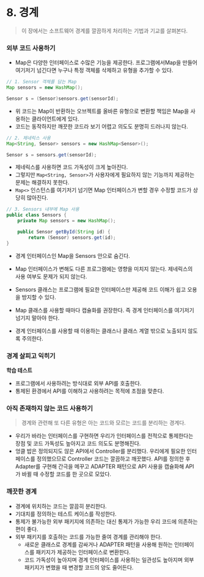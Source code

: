# 8. 경계

> 이 장에서는 소프트웨어 경계를 깔끔하게 처리하는 기법과 기교를 살펴본다.
> 

### 외부 코드 사용하기

- Map은 다양한 인터페이스로 수많은 기능을 제공한다. 프로그램에서Map을 만들어 여기저기 넘긴다면 누구나 특정 객체를 삭제하고 유형을 추가할 수 있다.

```java
// 1. Sensor 객체를 담는 Map
Map sensors = new HashMap();

Sensor s = (Sensor)sensors.get(sensorId);
```

- 위 코드는 Map이 반환하는 오브젝트를 올바른 유형으로 변환할 책임은 Map을 사용하는 클라이언트에게 있다.
- 코드는 동작하지만 깨끗한 코드라 보기 어렵고 의도도 분명히 드러나지 않는다.

```java
// 2. 제네릭스 사용
Map<String, Sensor> sensors = new HashMap<Sensor>();

Sensor s = sensors.get(sensorId);
```

- 제네릭스를 사용하면 코드 가독성이 크게 높아진다.
- 그렇지만 `Map<String, Sensor>`가 사용자에게 필요하지 않는 기능까지 제공하는 문제는 해결하지 못한다.
- `Map<>` 인스턴스를 여기저기 넘기면 Map 인터페이스가 변할 경우 수정할 코드가 상당히 많아진다.

```java
// 3. Sensors 내부에 Map 사용 
public class Sensors {
	private Map sensors = new HashMap();

	public Sensor getById(String id) {
		return (Sensor) sensors.get(id);
}
```

- 경계 인터페이스인 Map을 Sensors 안으로 숨긴다.
- Map 인터페이스가 변해도 다른 프로그램에는 영향을 미치지 않는다. 제네릭스의 사용 여부도 문제가 되지 않는다.
- Sensors 클래스는 프로그램에 필요한 인터페이스만 제공해 코드 이해가 쉽고 오용을 방지할 수 있다.

- Map 클래스를 사용할 때마다 캡슐화를 권장한다. 즉 경계 인터페이스를 여기저기 넘기지 말아야 한다.
- 경계 인터페이스를 사용할 때 이용하는 클래스나 클래스 계열 밖으로 노출되지 않도록 주의한다.

### 경계 살피고 익히기

**학습 테스트**

- 프로그램에서 사용하려는 방식대로 외부 API를 호출한다.
- 통제된 환경에서 API를 이해하고 사용하려는 목적에 초점을 맞춘다.

### 아직 존재하지 않는 코드 사용하기

> 경계와 관련해 또 다른 유형은 아는 코드와 모르는 코드를 분리하는 경계다.
> 
- 우리가 바라는 인터페이스를 구현하면 우리가 인터페이스를 전적으로 통제한다는 장점 및 코드 가독성도 높아지고 코드 의도도 분명해진다.
- 엉클 밥은 정의되지도 않은 API에서 Controller를 분리했다. 우리에게 필요한 인터페이스를 정의했으므로 Controller 코드는 깔끔하고 깨끗했다. 
API를 정의한 후 Adapter를 구현해 간극을 메꾸고 ADAPTER 패턴으로 API 사용을 캡슐화해 API가 바뀔 때 수정할 코드를 한 곳으로 모았다.

### 깨끗한 경계

- 경계에 위치하는 코드는 깔끔히 분리한다.
- 기대치를 정의하는 테스트 케이스를 작성한다.
- 통제가 불가능한 외부 패키지에 의존하는 대신 통제가 가능한 우리 코드에 의존하는 편이 좋다.
- 외부 패키지를 호출하는 코드를 가능한 줄여 경계를 관리해야 한다.
    - 새로운 클래스로 경계를 감싸거나 ADAPTER 패턴을 사용해 원하는 인터페이스를 패키지가 제공하는 인터페이스로 변환한다.
    - 코드 가독성이 높아지며 경계 인터페이스를 사용하는 일관성도 높아지며 외부 패키지가 변했을 때 변경할 코드의 양도 줄어든다.
